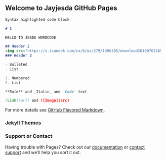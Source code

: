## Welcome to Jayjesda GitHub Pages

```markdown
Syntax highlighted code block

# 1

HELLO TO JESDA WORDCODE

## Header 2
<img src="https://s.isanook.com/ca/0/ui/279/1396205/download20190701165129_1562561119.jpg" alt="Branching">
### Header 3

- Bulleted
- List

1. Numbered
2. List

**Bold** and _Italic_ and `Code` text

[Link](url) and ![Image](src)
```
For more details see [GitHub Flavored Markdown](https://guides.github.com/features/mastering-markdown/).

### Jekyll Themes



### Support or Contact

Having trouble with Pages? Check out our [documentation](https://docs.github.com/categories/github-pages-basics/) or [contact support](https://support.github.com/contact) and we’ll help you sort it out.
